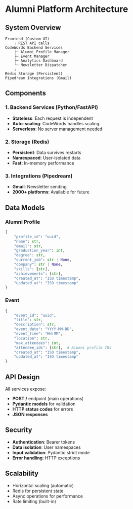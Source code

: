 # Alumni Platform Architecture

## System Overview

```
Frontend (Custom UI)
    ↓ REST API calls
CodeWords Backend Services
    ├─ Alumni Profile Manager
    ├─ Event Manager  
    ├─ Analytics Dashboard
    └─ Newsletter Dispatcher
    ↓
Redis Storage (Persistent)
Pipedream Integrations (Gmail)
```

## Components

### 1. Backend Services (Python/FastAPI)
- **Stateless**: Each request is independent
- **Auto-scaling**: CodeWords handles scaling
- **Serverless**: No server management needed

### 2. Storage (Redis)
- **Persistent**: Data survives restarts
- **Namespaced**: User-isolated data
- **Fast**: In-memory performance

### 3. Integrations (Pipedream)
- **Gmail**: Newsletter sending
- **2000+ platforms**: Available for future

## Data Models

### Alumni Profile
```python
{
    "profile_id": "uuid",
    "name": str,
    "email": str,
    "graduation_year": int,
    "degree": str,
    "current_job": str | None,
    "company": str | None,
    "skills": [str],
    "achievements": [str],
    "created_at": "ISO timestamp",
    "updated_at": "ISO timestamp"
}
```

### Event
```python
{
    "event_id": "uuid",
    "title": str,
    "description": str,
    "event_date": "YYYY-MM-DD",
    "event_time": "HH:MM",
    "location": str,
    "max_attendees": int,
    "attendee_ids": [str],  # Alumni profile IDs
    "created_at": "ISO timestamp",
    "updated_at": "ISO timestamp"
}
```

## API Design

All services expose:
- **POST /** endpoint (main operations)
- **Pydantic models** for validation
- **HTTP status codes** for errors
- **JSON responses**

## Security

- **Authentication**: Bearer tokens
- **Data isolation**: User namespaces
- **Input validation**: Pydantic strict mode
- **Error handling**: HTTP exceptions

## Scalability

- Horizontal scaling (automatic)
- Redis for persistent state
- Async operations for performance
- Rate limiting (built-in)
